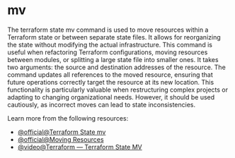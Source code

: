 # mv

The terraform state mv command is used to move resources within a Terraform state or between separate state files. It allows for reorganizing the state without modifying the actual infrastructure. This command is useful when refactoring Terraform configurations, moving resources between modules, or splitting a large state file into smaller ones. It takes two arguments: the source and destination addresses of the resource. The command updates all references to the moved resource, ensuring that future operations correctly target the resource at its new location. This functionality is particularly valuable when restructuring complex projects or adapting to changing organizational needs. However, it should be used cautiously, as incorrect moves can lead to state inconsistencies.

Learn more from the following resources:

- [@official@Terraform State mv](https://developer.hashicorp.com/terraform/cli/commands/state/mv)
- [@official@Moving Resources](https://developer.hashicorp.com/terraform/cli/state/move)
- [@video@Terraform — Terraform State MV ](https://www.youtube.com/watch?v=i10IMXn3l0o)
